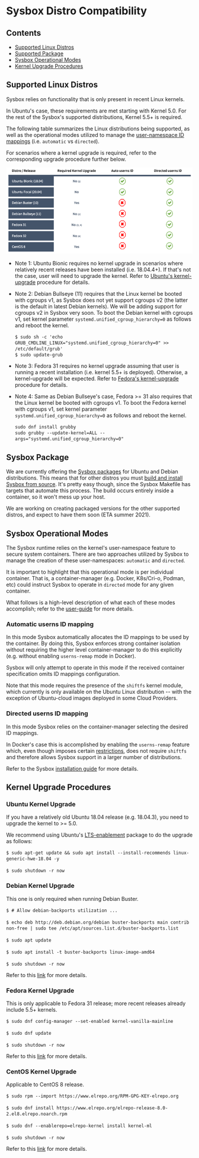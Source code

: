 # Sysbox Distro Compatibility

## Contents

-   [Supported Linux Distros](#supported-linux-distros)
-   [Supported Package](#sysbox-package)
-   [Sysbox Operational Modes](#Sysbox-Operational-Modes)
-   [Kernel Upgrade Procedures](#Kernel-Upgrade-Procedures)

## Supported Linux Distros

Sysbox relies on functionality that is only present in recent Linux kernels.

In Ubuntu's case, these requirements are met starting with Kernel 5.0. For
the rest of the Sysbox's supported distributions, Kernel 5.5+ is required.

The following table summarizes the Linux distributions being supported, as well
as the operational modes utilized to manage the [user-namespace ID mappings](user-guide/security.md#user-namespace-id-mapping)
(i.e. `automatic` vs `directed`).

For scenarios where a kernel upgrade is required, refer to the corresponding
upgrade procedure further below.

<p align="center">
    <img alt="sysbox" src="figures/distro-support-matrix.png" width="1000x" />
</p>

* Note 1: Ubuntu Bionic requires no kernel upgrade in scenarios where relatively
recent releases have been installed (i.e. 18.04.4+). If that's not the
case, user will need to upgrade the kernel. Refer to [Ubuntu's kernel-upgrade](#Ubuntu-Kernel-Upgrade)
procedure for details.

* Note 2: Debian Bullseye (11) requires that the Linux kernel be booted with cgroups
v1, as Sysbox does not yet support cgroups v2 (the latter is the default in latest
Debian kernels). We will be adding support for cgroups v2 in Sysbox very soon.
To boot the Debian kernel with cgroups v1, set kernel parameter
`systemd.unified_cgroup_hierarchy=0` as follows and reboot the kernel.

  ```console
  $ sudo sh -c 'echo GRUB_CMDLINE_LINUX="systemd.unified_cgroup_hierarchy=0" >> /etc/default/grub'
  $ sudo update-grub
  ```

* Note 3: Fedora 31 requires no kernel upgrade assuming that user is running a recent
installation (i.e. kernel 5.5+ is deployed). Otherwise, a kernel-upgrade will be
expected. Refer to [Fedora's kernel-upgrade](#Fedora-kernel-upgrade) procedure for
details.

* Note 4: Same as Debian Bullseye's case, Fedora >= 31 also requires that the Linux
kernel be booted with cgroups v1. To boot the Fedora kernel with cgroups v1, set
kernel parameter `systemd.unified_cgroup_hierarchy=0` as follows and reboot the
kernel.

  ```console
  sudo dnf install grubby
  sudo grubby --update-kernel=ALL --args="systemd.unified_cgroup_hierarchy=0"
  ```

## Sysbox Package

We are currently offering the [Sysbox packages](../../../releases) for Ubuntu and Debian
distributions. This means that for other distros you must [build and install Sysbox from source](https://github.com/nestybox/sysbox/blob/master/docs/developers-guide/build.md).
It's pretty easy though, since the Sysbox Makefile has targets that automate this process.
The build occurs entirely inside a container, so it won't mess up your host.

We are working on creating packaged versions for the other supported distros, and
expect to have them soon (ETA summer 2021).

## Sysbox Operational Modes

The Sysbox runtime relies on the kernel's user-namespace feature to secure
system containers. There are two approaches utilized by Sysbox to manage the
creation of these user-namespaces: `automatic` and `directed`.

It is important to highlight that this operational mode is per individual
container. That is, a container-manager (e.g. Docker, K8s/Cri-o, Podman, etc)
could instruct Sysbox to operate in `directed` mode for any given container.

What follows is a high-level description of what each of these modes accomplish;
refer to the [user-guide](./user-guide/security.md#user-namespace-id-mapping) for
more details.

### Automatic userns ID mapping

In this mode Sysbox automatically allocates the ID mappings to be used by the
container. By doing this, Sysbox enforces strong container isolation without
requiring the higher level container-manager to do this explicitly (e.g. without
enabling `userns-remap` mode in Docker).

Sysbox will only attempt to operate in this mode if the received container
specification omits ID mappings configuration.

Note that this mode requires the presence of the `shiftfs` kernel module, which
currently is only available on the Ubuntu Linux distribution -- with the exception
of Ubuntu-cloud images deployed in some Cloud Providers.

### Directed userns ID mapping

In this mode Sysbox relies on the container-manager selecting the desired ID
mappings.

In Docker's case this is accomplished by enabling the `userns-remap` feature
which, even though imposes certain [restrictions](https://docs.docker.com/engine/security/userns-remap/#user-namespace-known-limitations),
does not require `shiftfs` and therefore allows Sysbox support in a larger
number of distributions.

Refer to the Sysbox [installation guide](./user-guide/install.md#docker-userns-remap)
for more details.

## Kernel Upgrade Procedures

### Ubuntu Kernel Upgrade

If you have a relatively old Ubuntu 18.04 release (e.g. 18.04.3), you need to upgrade the kernel to >= 5.0.

We recommend using Ubuntu's [LTS-enablement](https://wiki.ubuntu.com/Kernel/LTSEnablementStack) package to do the upgrade as follows:

```console
$ sudo apt-get update && sudo apt install --install-recommends linux-generic-hwe-18.04 -y

$ sudo shutdown -r now
```

### Debian Kernel Upgrade

This one is only required when running Debian Buster.

```
$ # Allow debian-backports utilization ...

$ echo deb http://deb.debian.org/debian buster-backports main contrib non-free | sudo tee /etc/apt/sources.list.d/buster-backports.list

$ sudo apt update

$ sudo apt install -t buster-backports linux-image-amd64

$ sudo shutdown -r now
```

Refer to this [link](https://wiki.debian.org/HowToUpgradeKernel) for more details.


### Fedora Kernel Upgrade

This is only applicable to Fedora 31 release; more recent releases already
include 5.5+ kernels.

```
$ sudo dnf config-manager --set-enabled kernel-vanilla-mainline

$ sudo dnf update

$ sudo shutdown -r now
```

Refer to this [link](https://www.cloudinsidr.com/content/how-to-upgrade-the-linux-kernel-in-fedora-29/) for more details.

### CentOS Kernel Upgrade

Applicable to CentOS 8 release.

```
$ sudo rpm --import https://www.elrepo.org/RPM-GPG-KEY-elrepo.org

$ sudo dnf install https://www.elrepo.org/elrepo-release-8.0-2.el8.elrepo.noarch.rpm

$ sudo dnf --enablerepo=elrepo-kernel install kernel-ml

$ sudo shutdown -r now
```

Refer to this [link](https://vitux.com/how-to-upgrade-the-kernel-on-centos-8-0/) for more details.
